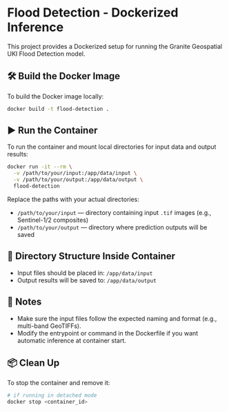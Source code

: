 # Flood Detection - Dockerized Inference

This project provides a Dockerized setup for running the Granite Geospatial UKI Flood Detection model.

## 🛠 Build the Docker Image

To build the Docker image locally:

```bash
docker build -t flood-detection .
```

## ▶️ Run the Container

To run the container and mount local directories for input data and output results:

```bash
docker run -it --rm \
  -v /path/to/your/input:/app/data/input \
  -v /path/to/your/output:/app/data/output \
  flood-detection
```

Replace the paths with your actual directories:

- `/path/to/your/input` — directory containing input `.tif` images (e.g., Sentinel-1/2 composites)
- `/path/to/your/output` — directory where prediction outputs will be saved

## 📁 Directory Structure Inside Container

- Input files should be placed in: `/app/data/input`
- Output results will be saved to: `/app/data/output`

## 🔧 Notes

- Make sure the input files follow the expected naming and format (e.g., multi-band GeoTIFFs).
- Modify the entrypoint or command in the Dockerfile if you want automatic inference at container start.

## 📦 Clean Up

To stop the container and remove it:

```bash
# if running in detached mode
docker stop <container_id>
```
